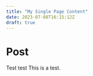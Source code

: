 ```yaml
---
title: "My Single Page Content"
date: 2023-07-08T16:15:12Z
draft: true
---
```


# Post
Test test
This is a test.
